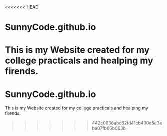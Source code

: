 <<<<<<< HEAD
# SunnyCode.github.io


This is my Website created for my college practicals and healping my firends. 
=======
# SunnyCode.github.io


This is my Website created for my college practicals and healping my firends. 
>>>>>>> 442c0938abc62fd41cb490e5e3aba07fb66b063b
